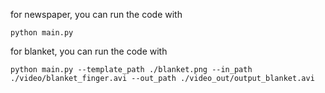 for newspaper, you can run the code with
```console
python main.py
```

for blanket, you can run the code with
```console
python main.py --template_path ./blanket.png --in_path ./video/blanket_finger.avi --out_path ./video_out/output_blanket.avi
```
